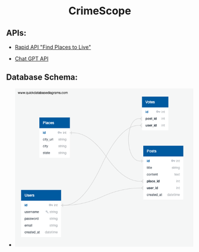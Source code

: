 # <div style="text-align:center;">CrimeScope</div>

## APIs:

- <a href="https://rapidapi.com/apimaker/api/find-places-to-live/">Rapid API "Find Places to Live"</a>

- <a href="https://platform.openai.com/docs/introduction">Chat GPT API</a>

## Database Schema:

- <img src="static/images/QuickDBD-CrimeScope.png"/>
